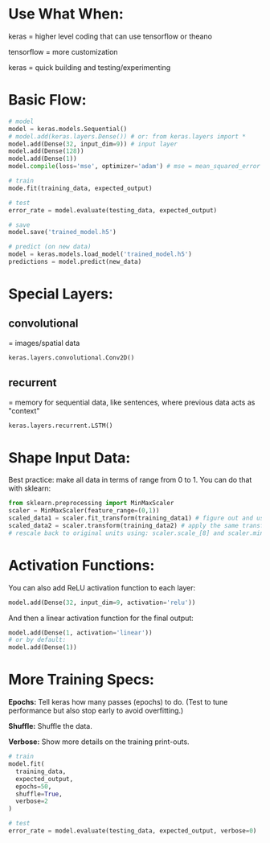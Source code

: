 # Use What When:
keras = higher level coding that can use tensorflow or theano

tensorflow = more customization

keras = quick building and testing/experimenting

# Basic Flow:

```py
# model
model = keras.models.Sequential()
# model.add(keras.layers.Dense()) # or: from keras.layers import *
model.add(Dense(32, input_dim=9)) # input layer
model.add(Dense(128))
model.add(Dense(1))
model.compile(loss='mse', optimizer='adam') # mse = mean_squared_error

# train
mode.fit(training_data, expected_output)

# test
error_rate = model.evaluate(testing_data, expected_output)

# save
model.save('trained_model.h5')

# predict (on new data)
model = keras.models.load_model('trained_model.h5')
predictions = model.predict(new_data)
```

# Special Layers:

## convolutional

= images/spatial data

```py
keras.layers.convolutional.Conv2D()
```

## recurrent

= memory for sequential data, like sentences, where previous data acts as "context"

```py
keras.layers.recurrent.LSTM()
```

# Shape Input Data:

Best practice: make all data in terms of range from 0 to 1. You can do that with sklearn: 

```py
from sklearn.preprocessing import MinMaxScaler
scaler = MinMaxScaler(feature_range=(0,1))
scaled_data1 = scaler.fit_transform(training_data1) # figure out and use transform (= x *... +...)
scaled_data2 = scaler.transform(training_data2) # apply the same transform
# rescale back to original units using: scaler.scale_[8] and scaler.min_[8]
```

# Activation Functions:

You can also add ReLU activation function to each layer:

```py
model.add(Dense(32, input_dim=9, activation='relu'))
```

And then a linear activation function for the final output:

```py
model.add(Dense(1, activation='linear'))
# or by default:
model.add(Dense(1))
```

# More Training Specs:

**Epochs:** Tell keras how many passes (epochs) to do. (Test to tune performance but also stop early to avoid overfitting.)

**Shuffle:** Shuffle the data.

**Verbose:** Show more details on the training print-outs.

```py
# train
model.fit(
  training_data, 
  expected_output, 
  epochs=50,
  shuffle=True,
  verbose=2
)

# test
error_rate = model.evaluate(testing_data, expected_output, verbose=0)
```
